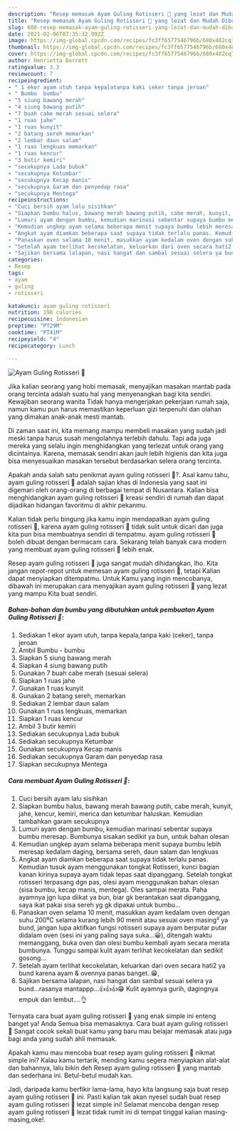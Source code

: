 ```yaml
---
description: "Resep memasak Ayam Guling Rotisseri 🍗 yang lezat dan Mudah Dibuat"
title: "Resep memasak Ayam Guling Rotisseri 🍗 yang lezat dan Mudah Dibuat"
slug: 608-resep-memasak-ayam-guling-rotisseri-yang-lezat-dan-mudah-dibuat
date: 2021-02-06T07:35:32.992Z
image: https://img-global.cpcdn.com/recipes/fc3ff6577546796b/680x482cq70/ayam-guling-rotisseri-🍗-foto-resep-utama.jpg
thumbnail: https://img-global.cpcdn.com/recipes/fc3ff6577546796b/680x482cq70/ayam-guling-rotisseri-🍗-foto-resep-utama.jpg
cover: https://img-global.cpcdn.com/recipes/fc3ff6577546796b/680x482cq70/ayam-guling-rotisseri-🍗-foto-resep-utama.jpg
author: Henrietta Barrett
ratingvalue: 3.3
reviewcount: 7
recipeingredient:
- " 1 ekor ayam utuh tanpa kepalatanpa kaki ceker tanpa jeroan"
- " Bumbu  bumbu"
- "5 siung bawang merah"
- "4 siung bawang putih"
- "7 buah cabe merah sesuai selera"
- "1 ruas jahe"
- "1 ruas kunyit"
- "2 batang sereh memarkan"
- "2 lembar daun salam"
- "1 ruas lengkuas memarkan"
- "1 ruas kencur"
- "3 butir kemiri"
- "secukupnya Lada bubuk"
- "secukupnya Ketumbar"
- "secukupnya Kecap manis"
- "secukupnya Garam dan penyedap rasa"
- "secukupnya Mentega"
recipeinstructions:
- "Cuci bersih ayam lalu sisihkan"
- "Siapkan bumbu halus, bawang merah bawang putih, cabe merah, kunyit, jahe, kencur, kemiri, merica dan ketumbar haluskan. Kemudian tambahkan garam secukupnya"
- "Lumuri ayam dengan bumbu, kemudian marinasi sebentar supaya bumbu meresap. Bumbunya sisakan sedikit ya bun, untuk bahan olesan"
- "Kemudian ungkep ayam selama beberapa menit supaya bumbu lebih meresap kedalam daging, bersama sereh, daun salam dan lengkuas"
- "Angkat ayam diamkan beberapa saat supaya tidak terlalu panas. Kemudian tusuk ayam menggunakan tongkat Rotisseri, kunci bagian kanan kirinya supaya ayam tidak lepas saat dipanggang. Setelah tongkat rotisseri terpasang dgn pas, olesi ayam menggunakan bahan olesan (sisa bumbu, kecap manis, mentega). Oles sampai merata. Paha ayamnya jgn lupa diikat ya bun, biar gk berantakan saat dipanggang, saya ikat pakai sisa sereh yg gk dipakai untuk bumbu..."
- "Panaskan oven selama 10 menit, masukkan ayam kedalam oven dengan suhu 200⁰C selama kurang lebih 90 menit atau sesuai oven masing² ya bund, jangan lupa aktifkan fungsi rotisseri supaya ayam berputar putar didalam oven (sesi ini yang paling saya suka...😀), ditengah waktu memanggang, buka oven dan olesi bumbu kembali ayam secara merata bumbunya. Tunggu sampai kulit ayam terlihat kecokelatan dan sedikit gosong..."
- "Setelah ayam terlihat kecokelatan, keluarkan dari oven secara hati2 ya bund karena ayam &amp; ovennya panas banget..😁,"
- "Sajikan bersama lalapan, nasi hangat dan sambal sesuai selera ya bund...rasanya mantappp...👍👍👍😁 Kulit ayamnya gurih, dagingnya empuk dan lembut....👌"
categories:
- Resep
tags:
- ayam
- guling
- rotisseri

katakunci: ayam guling rotisseri 
nutrition: 198 calories
recipecuisine: Indonesian
preptime: "PT29M"
cooktime: "PT41M"
recipeyield: "4"
recipecategory: Lunch

---
```



![Ayam Guling Rotisseri 🍗](https://img-global.cpcdn.com/recipes/fc3ff6577546796b/680x482cq70/ayam-guling-rotisseri-🍗-foto-resep-utama.jpg)

Jika kalian seorang yang hobi memasak, menyajikan masakan mantab pada orang tercinta adalah suatu hal yang menyenangkan bagi kita sendiri. Kewajiban seorang  wanita Tidak hanya mengerjakan pekerjaan rumah saja, namun kamu pun harus memastikan keperluan gizi terpenuhi dan olahan yang dimakan anak-anak mesti mantab.

Di zaman  saat ini, kita memang mampu membeli masakan yang sudah jadi meski tanpa harus susah mengolahnya terlebih dahulu. Tapi ada juga mereka yang selalu ingin menghidangkan yang terlezat untuk orang yang dicintainya. Karena, memasak sendiri akan jauh lebih higienis dan kita juga bisa menyesuaikan masakan tersebut berdasarkan selera orang tercinta. 



Apakah anda salah satu penikmat ayam guling rotisseri 🍗?. Asal kamu tahu, ayam guling rotisseri 🍗 adalah sajian khas di Indonesia yang saat ini digemari oleh orang-orang di berbagai tempat di Nusantara. Kalian bisa menghidangkan ayam guling rotisseri 🍗 kreasi sendiri di rumah dan dapat dijadikan hidangan favoritmu di akhir pekanmu.

Kalian tidak perlu bingung jika kamu ingin mendapatkan ayam guling rotisseri 🍗, karena ayam guling rotisseri 🍗 tidak sulit untuk dicari dan juga kita pun bisa membuatnya sendiri di tempatmu. ayam guling rotisseri 🍗 boleh dibuat dengan bermacam cara. Sekarang telah banyak cara modern yang membuat ayam guling rotisseri 🍗 lebih enak.

Resep ayam guling rotisseri 🍗 juga sangat mudah dihidangkan, lho. Kita jangan repot-repot untuk memesan ayam guling rotisseri 🍗, tetapi Kalian dapat menyiapkan ditempatmu. Untuk Kamu yang ingin mencobanya, dibawah ini merupakan cara menyajikan ayam guling rotisseri 🍗 yang lezat yang mampu Kita buat sendiri.

<!--inarticleads1-->

##### Bahan-bahan dan bumbu yang dibutuhkan untuk pembuatan Ayam Guling Rotisseri 🍗:

1. Sediakan  1 ekor ayam utuh, tanpa kepala,tanpa kaki (ceker), tanpa jeroan
1. Ambil  Bumbu - bumbu
1. Siapkan 5 siung bawang merah
1. Siapkan 4 siung bawang putih
1. Gunakan 7 buah cabe merah (sesuai selera)
1. Siapkan 1 ruas jahe
1. Gunakan 1 ruas kunyit
1. Gunakan 2 batang sereh, memarkan
1. Sediakan 2 lembar daun salam
1. Gunakan 1 ruas lengkuas, memarkan
1. Siapkan 1 ruas kencur
1. Ambil 3 butir kemiri
1. Sediakan secukupnya Lada bubuk
1. Sediakan secukupnya Ketumbar
1. Gunakan secukupnya Kecap manis
1. Sediakan secukupnya Garam dan penyedap rasa
1. Siapkan secukupnya Mentega




<!--inarticleads2-->

##### Cara membuat Ayam Guling Rotisseri 🍗:

1. Cuci bersih ayam lalu sisihkan
1. Siapkan bumbu halus, bawang merah bawang putih, cabe merah, kunyit, jahe, kencur, kemiri, merica dan ketumbar haluskan. Kemudian tambahkan garam secukupnya
1. Lumuri ayam dengan bumbu, kemudian marinasi sebentar supaya bumbu meresap. Bumbunya sisakan sedikit ya bun, untuk bahan olesan
1. Kemudian ungkep ayam selama beberapa menit supaya bumbu lebih meresap kedalam daging, bersama sereh, daun salam dan lengkuas
1. Angkat ayam diamkan beberapa saat supaya tidak terlalu panas. Kemudian tusuk ayam menggunakan tongkat Rotisseri, kunci bagian kanan kirinya supaya ayam tidak lepas saat dipanggang. Setelah tongkat rotisseri terpasang dgn pas, olesi ayam menggunakan bahan olesan (sisa bumbu, kecap manis, mentega). Oles sampai merata. Paha ayamnya jgn lupa diikat ya bun, biar gk berantakan saat dipanggang, saya ikat pakai sisa sereh yg gk dipakai untuk bumbu...
1. Panaskan oven selama 10 menit, masukkan ayam kedalam oven dengan suhu 200⁰C selama kurang lebih 90 menit atau sesuai oven masing² ya bund, jangan lupa aktifkan fungsi rotisseri supaya ayam berputar putar didalam oven (sesi ini yang paling saya suka...😀), ditengah waktu memanggang, buka oven dan olesi bumbu kembali ayam secara merata bumbunya. Tunggu sampai kulit ayam terlihat kecokelatan dan sedikit gosong...
1. Setelah ayam terlihat kecokelatan, keluarkan dari oven secara hati2 ya bund karena ayam &amp; ovennya panas banget..😁,
1. Sajikan bersama lalapan, nasi hangat dan sambal sesuai selera ya bund...rasanya mantappp...👍👍👍😁 Kulit ayamnya gurih, dagingnya empuk dan lembut....👌




Ternyata cara buat ayam guling rotisseri 🍗 yang enak simple ini enteng banget ya! Anda Semua bisa memasaknya. Cara buat ayam guling rotisseri 🍗 Sangat cocok sekali buat kamu yang baru mau belajar memasak atau juga bagi anda yang sudah ahli memasak.

Apakah kamu mau mencoba buat resep ayam guling rotisseri 🍗 nikmat simple ini? Kalau kamu tertarik, mending kamu segera menyiapkan alat-alat dan bahannya, lalu bikin deh Resep ayam guling rotisseri 🍗 yang mantab dan sederhana ini. Betul-betul mudah kan. 

Jadi, daripada kamu berfikir lama-lama, hayo kita langsung saja buat resep ayam guling rotisseri 🍗 ini. Pasti kalian tak akan nyesel sudah buat resep ayam guling rotisseri 🍗 lezat simple ini! Selamat mencoba dengan resep ayam guling rotisseri 🍗 lezat tidak rumit ini di tempat tinggal kalian masing-masing,oke!.

